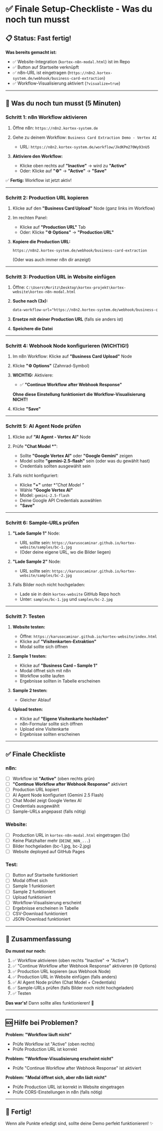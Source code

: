 # ✅ Finale Setup-Checkliste - Was du noch tun musst

## 📋 Status: Fast fertig!

**Was bereits gemacht ist:**
- ✅ Website-Integration (`kortex-n8n-modal.html`) ist im Repo
- ✅ Button auf Startseite verknüpft
- ✅ n8n-URL ist eingetragen (`https://n8n2.kortex-system.de/webhook/business-card-extraction`)
- ✅ Workflow-Visualisierung aktiviert (`?visualize=true`)

---

## 🎯 Was du noch tun musst (5 Minuten)

### Schritt 1: n8n Workflow aktivieren

1. Öffne n8n: `https://n8n2.kortex-system.de`

2. Gehe zu deinem Workflow: `Business Card Extraction Demo - Vertex AI`
   - URL: `https://n8n2.kortex-system.de/workflow/JkdKPm270Wy93nU5`

3. **Aktiviere den Workflow:**
   - Klicke oben rechts auf **"Inactive"** → wird zu **"Active"**
   - Oder: Klicke auf **"⚙️"** → **"Active"** → **"Save"**

✅ **Fertig:** Workflow ist jetzt aktiv!

---

### Schritt 2: Production URL kopieren

1. Klicke auf den **"Business Card Upload"** Node (ganz links im Workflow)

2. Im rechten Panel:
   - Klicke auf **"Production URL"** Tab
   - Oder: Klicke **"⚙️ Options"** → **"Production URL"**

3. **Kopiere die Production URL:**
   ```
   https://n8n2.kortex-system.de/webhook/business-card-extraction
   ```
   (Oder was auch immer n8n dir anzeigt)

---

### Schritt 3: Production URL in Website einfügen

1. Öffne: `C:\Users\Moritz\Desktop\kortex-projekt\kortex-website\kortex-n8n-modal.html`

2. **Suche nach (3x):**
   ```html
   data-workflow-url="https://n8n2.kortex-system.de/webhook/business-card-extraction"
   ```

3. **Ersetze mit deiner Production URL** (falls sie anders ist)

4. **Speichere die Datei**

---

### Schritt 4: Webhook Node konfigurieren (WICHTIG!)

1. Im n8n Workflow: Klicke auf **"Business Card Upload"** Node

2. Klicke **"⚙️ Options"** (Zahnrad-Symbol)

3. **WICHTIG:** Aktiviere:
   - ✅ **"Continue Workflow after Webhook Response"**
   
   **Ohne diese Einstellung funktioniert die Workflow-Visualisierung NICHT!**

4. Klicke **"Save"**

---

### Schritt 5: AI Agent Node prüfen

1. Klicke auf **"AI Agent - Vertex AI"** Node

2. Prüfe **"Chat Model *"**:
   - Sollte **"Google Vertex AI"** oder **"Google Gemini"** zeigen
   - Model sollte **"gemini-2.5-flash"** sein (oder was du gewählt hast)
   - Credentials sollten ausgewählt sein

3. Falls nicht konfiguriert:
   - Klicke **"+"** unter **"Chat Model *"**
   - Wähle **"Google Vertex AI"**
   - Model: `gemini-2.5-flash`
   - Deine Google API Credentials auswählen
   - **"Save"**

---

### Schritt 6: Sample-URLs prüfen

1. **"Lade Sample 1"** Node:
   - URL sollte sein: `https://karusocaminar.github.io/kortex-website/samples/bc-1.jpg`
   - (Oder deine eigene URL, wo die Bilder liegen)

2. **"Lade Sample 2"** Node:
   - URL sollte sein: `https://karusocaminar.github.io/kortex-website/samples/bc-2.jpg`

3. Falls Bilder noch nicht hochgeladen:
   - Lade sie in dein `kortex-website` GitHub Repo hoch
   - Unter: `samples/bc-1.jpg` und `samples/bc-2.jpg`

---

### Schritt 7: Testen

1. **Website testen:**
   - Öffne: `https://karusocaminar.github.io/kortex-website/index.html`
   - Klicke auf **"Visitenkarten-Extraktion"**
   - Modal sollte sich öffnen

2. **Sample 1 testen:**
   - Klicke auf **"Business Card – Sample 1"**
   - Modal öffnet sich mit n8n
   - Workflow sollte laufen
   - Ergebnisse sollten in Tabelle erscheinen

3. **Sample 2 testen:**
   - Gleicher Ablauf

4. **Upload testen:**
   - Klicke auf **"Eigene Visitenkarte hochladen"**
   - n8n-Formular sollte sich öffnen
   - Upload eine Visitenkarte
   - Ergebnisse sollten erscheinen

---

## ✅ Finale Checkliste

### n8n:
- [ ] Workflow ist **"Active"** (oben rechts grün)
- [ ] **"Continue Workflow after Webhook Response"** aktiviert
- [ ] Production URL kopiert
- [ ] AI Agent Node konfiguriert (Gemini 2.5 Flash)
- [ ] Chat Model zeigt Google Vertex AI
- [ ] Credentials ausgewählt
- [ ] Sample-URLs angepasst (falls nötig)

### Website:
- [ ] Production URL in `kortex-n8n-modal.html` eingetragen (3x)
- [ ] Keine Platzhalter mehr (`DEINE_N8N_...`)
- [ ] Bilder hochgeladen (bc-1.jpg, bc-2.jpg)
- [ ] Website deployed auf GitHub Pages

### Test:
- [ ] Button auf Startseite funktioniert
- [ ] Modal öffnet sich
- [ ] Sample 1 funktioniert
- [ ] Sample 2 funktioniert
- [ ] Upload funktioniert
- [ ] Workflow-Visualisierung erscheint
- [ ] Ergebnisse erscheinen in Tabelle
- [ ] CSV-Download funktioniert
- [ ] JSON-Download funktioniert

---

## 🎯 Zusammenfassung

**Du musst nur noch:**

1. ✅ Workflow aktivieren (oben rechts "Inactive" → "Active")
2. ✅ "Continue Workflow after Webhook Response" aktivieren (⚙️ Options)
3. ✅ Production URL kopieren (aus Webhook Node)
4. ✅ Production URL in Website einfügen (falls anders)
5. ✅ AI Agent Node prüfen (Chat Model + Credentials)
6. ✅ Sample-URLs prüfen (falls Bilder noch nicht hochgeladen)
7. ✅ Testen

**Das war's!** Dann sollte alles funktionieren! 🚀

---

## 🆘 Hilfe bei Problemen?

**Problem: "Workflow läuft nicht"**
- Prüfe Workflow ist "Active" (oben rechts)
- Prüfe Production URL ist korrekt

**Problem: "Workflow-Visualisierung erscheint nicht"**
- Prüfe "Continue Workflow after Webhook Response" ist aktiviert

**Problem: "Modal öffnet sich, aber n8n lädt nicht"**
- Prüfe Production URL ist korrekt in Website eingetragen
- Prüfe CORS-Einstellungen in n8n (falls nötig)

---

## 🎉 Fertig!

Wenn alle Punkte erledigt sind, sollte deine Demo perfekt funktionieren! ✨

